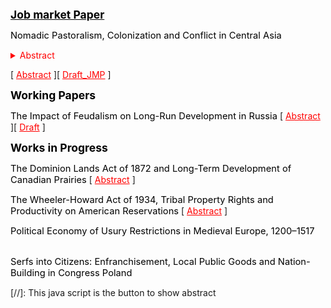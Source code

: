 <b style="font-size: 125%; color: black; text-decoration: underline;">Job market Paper</b>

<bdi style="font-size: 105%; color: black;">Nomadic Pastoralism, Colonization and Conflict in Central Asia</bdi>

<details>
   <summary style="margin-top: 0em; cursor: pointer; color: red;">Abstract</summary>
     <p class="notice" style="margin-top:0 !important"><small>
      This paper studies how a sharp exogenous increase in land pressure resulting from massive land expropriations and in-migrations of peasant-settlers organized by the Russian colonial authorities in the late 19th—early 20th century affected social structures and economic activities of indigenous nomadic pastoralists in Central Asia. I assemble a novel household-level dataset constructed from two waves of Russian colonial censuses of nomadic population in 1896-1901 and 1908-1913 combined with hand-collected data from archival plot-level annual land expropriation reports that, together with landuse-based expropriation rule, allow me to use fuzzy regression discontinuity design to show that those nomadic households that experienced expropriations between ca. 1897 and ca. 1908 were more likely to partially sedentarize and intensify the use of the most fertile lands they were left with. Within extended households and beyond, an increase in land pressure facilitated the development of more individualized ownership and use rights for land, as well as gave rise to contractual labor market and rental market for land. Such a shift from pastoralism to semi-sedentary mode of production rapidly reduced the importance of top-level clan and tribe institutions traditionally regulating the use of common pastures. Instead, lower level sub-clan self-identification became more salient, households started to invest more in agricultural tools and construction of permanent buildings.</small></p>
   [ <a href="https://pbacherikov.github.io/pdfs/pbacherikov_colonialism_JMP.pdf" style="color: red;">Draft_JMP</a> ]
</details>

[ <a href="#/" onclick="visib('colonialism')" style="color: red;">Abstract</a> ][ <a href="https://pbacherikov.github.io/pdfs/pbacherikov_colonialism_JMP.pdf" style="color: red;">Draft_JMP</a> ]

<div id="colonialism" style="display: none; text-align: justify; line-height: 1.2" ><small>
This paper studies how a sharp exogenous increase in land pressure resulting from massive land expropriations and in-migrations of peasant-settlers organized by the Russian colonial authorities in the late 19th—early 20th century affected social structures and economic activities of indigenous nomadic pastoralists in Central Asia. I assemble a novel household-level dataset constructed from two waves of Russian colonial censuses of nomadic population in 1896-1901 and 1908-1913 combined with hand-collected data from archival plot-level annual land expropriation reports that, together with landuse-based expropriation rule, allow me to use fuzzy regression discontinuity design to show that those nomadic households that experienced expropriations between ca. 1897 and ca. 1908 were more likely to partially sedentarize and intensify the use of the most fertile lands they were left with. Within extended households and beyond, an increase in land pressure facilitated the development of more individualized ownership and use rights for land, as well as gave rise to contractual labor market and rental market for land. Such a shift from pastoralism to semi-sedentary mode of production rapidly reduced the importance of top-level clan and tribe institutions traditionally regulating the use of common pastures. Instead, lower level sub-clan self-identification became more salient, households started to invest more in agricultural tools and construction of permanent buildings.</small></div>

<b style="font-size: 125%; color: black;">Working Papers</b>

<bdi style="font-size: 105%; color: black;">The Impact of Feudalism on Long-Run Development in Russia</bdi>
[ <a href="#/" onclick="visib('feudalism')" style="color: red;">Abstract</a> ][ <a href="https://pbacherikov.github.io/pdfs/pbacherikov_feudalism.pdf" style="color: red;">Draft</a> ]

<div id="feudalism" style="display: none; text-align: justify; line-height: 1.2" ><small>
Feudalism was the dominant system of land ownership throughout medieval Europe, yet little causal evidence of its effect on agricultural productivity, labor markets, and welfare exists. This paper attempts to fill this gap by studying one of the largest late medieval land reforms, the feudal <i>pomestie</i> reform in Russia. In 1478, the Grand Prince of Moscow Ivan III annexed the Republic of Novgorod. By ca. 1488, he expropriated most of the landed properties there. More than half of them were eventually granted to several thousand Muscovite military class people as fiefs. Using data from 1478–1500 tax cadasters the paper shows that, compared to estates that remained under status quo (allodial or freehold tenure), properties that were feudalized by 1490 and granted to new proprietors experienced a sharp decline in levels of grain productivity and total grain yield by 1500. The study also demonstrates that feudalization caused outmigration of tenant households and workers from affected estates, and that feudalized estates generated lower per capita incomes by 1576/77, had higher incidence of sharecropping and lower levels of commercialized handicrafts by 1790.</small></div>

<b style="font-size: 125%; color: black;">Works in Progress</b>

<bdi style="font-size: 105%; color: black;">The Dominion Lands Act of 1872 and Long-Term Development of Canadian Prairies</bdi>
[ <a href="#/" onclick="visib('dominion1872')" style="color: red;">Abstract</a> ]

<div id="dominion1872" style="display: none; text-align: justify; line-height: 1.2" ><small>
This study examines the long-run effects of the 1872 Canadian Dominion Lands Act using a spatial regression discontinuity design and an instrumental variables strategy that exploit quasi-random variation in initial checkerboard land allocations scheme stemming from the Dominion Land Survey. Using multiple plot-level data sources, the paper documents who acquired land through homesteading, direct purchase, military warrants, railroad grants, preemption, and resale, as well as the types of land chosen and farming practices. The results show that areas with greater historical exposure to homesteading are poorer and more rural today. This effect is not solely driven by urbanization differences: even cities in historically homesteading areas exhibit lower development levels and reduced non-agricultural productivity. In contrast, areas initially allocated to railroads have higher present-day land values, greater fixed capital investment, and they ended up transitioning out of agriculture at a higher speed—possibly because larger land concentration facilitated industrial investment. These findings suggest that extensive homesteading constrained the growth of non-agricultural sectors and limited the benefits of agglomeration.</small></div>

<bdi style="font-size: 105%; color: black;">The Wheeler-Howard Act of 1934, Tribal Property Rights and Productivity on American Reservations</bdi>
[ <a href="#/" onclick="visib('IRA1934')" style="color: red;">Abstract</a> ]

<div id="IRA1934" style="display: none; text-align: justify; line-height: 1.2" ><small>
This paper examines the impact of the Indian Reorganization Act (IRA) of 1934, also known as the Wheeler-Howard Act, on productivity and quality of governance on American Indian reservations. The IRA restored over two million acres of unallotted land, held in trust by the U.S. government by 1934, to tribal communal ownership, significantly reducing land checkerboarding in affected areas. Employing spatial regression discontinuity and instrumental variable designs, this study demonstrates that the consolidation of tribal lands facilitated semi-nomadic pastoralism, reduced overgrazing, and spurred communal investments in irrigation and New Deal-era soil conservation efforts. Private Native American farmers with allotments adjacent to newly restored tribal lands benefited from positive spillovers, resulting in higher agricultural productivity. Furthermore, the IRA-prescribed reorganization of tribal governance through the establishment of governing councils led to more efficient public goods provision, particularly in school construction and irrigation infrastructure, though only for reservations that were previously formed out of sub-tribal bands with long pre-existing history of shared governance.</small></div>

<bdi style="font-size: 105%; color: black;">Political Economy of Usury Restrictions in Medieval Europe, 1200–1517</bdi><hr style="height:2.5px; visibility:hidden;" />
<bdi style="font-size: 105%; color: black;">Serfs into Citizens: Enfranchisement, Local Public Goods and Nation-Building in Congress Poland</bdi>

[//]: This java script is the button to show abstract
 <script>
  function visib(id) {
   var x = document.getElementById(id);
   if (x.style.display === "block") {
     x.style.display = "none";
   } else {
     x.style.display = "block";
   }
 }
 </script>
